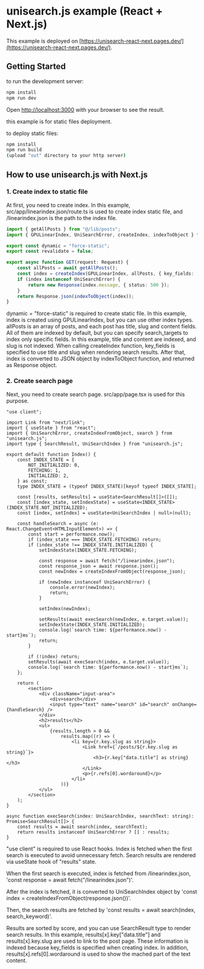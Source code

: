 # unisearch.js example (React + Next.js)

This example is deployed on [https://unisearch-react-next.pages.dev/](https://unisearch-react-next.pages.dev/).

## Getting Started

to run the development server:

```bash
npm install
npm run dev
```

Open [http://localhost:3000](http://localhost:3000) with your browser to see the result.

this example is for static files deployment.

to deploy static files:

```bash
npm install
npm run build
(upload "out" directory to your http server)
```

## How to use unisearch.js with Next.js

### 1. Create index to static file

At first, you need to create index. In this example, src/app/linearindex.json/route.ts is used to create index static file, and /linearindex.json is the path to the index file.

```ts
import { getAllPosts } from "@/lib/posts";
import { GPULinearIndex, UniSearchError, createIndex, indexToObject } from "unisearch.js";

export const dynamic = "force-static";
export const revalidate = false;

export async function GET(request: Request) {
    const allPosts = await getAllPosts();
    const index = createIndex(GPULinearIndex, allPosts, { key_fields: ["data.title", "slug"], search_targets: ["data.title", "content"] });
    if (index instanceof UniSearchError) {
        return new Response(index.message, { status: 500 });
    }
    return Response.json(indexToObject(index));
}
```

dynamic = "force-static" is required to create static file.
In this example, index is created using GPULinearIndex, but you can use other index types.
allPosts is an array of posts, and each post has title, slug and content fields. All of them are indexed by default, but you can specify search_targets to index only specific fields. In this example, title and content are indexed, and slug is not indexed.
When calling createIndex function, key_fields is specified to use title and slug when rendering search results.
After that, index is converted to JSON object by indexToObject function, and returned as Response object.

### 2. Create search page

Next, you need to create search page. src/app/page.tsx is used for this purpose.

```tsx
"use client";

import Link from "next/link";
import { useState } from "react";
import { UniSearchError, createIndexFromObject, search } from "unisearch.js";
import type { SearchResult, UniSearchIndex } from "unisearch.js";

export default function Index() {
    const INDEX_STATE = {
        NOT_INITIALIZED: 0,
        FETCHING: 1,
        INITIALIZED: 2,
    } as const;
    type INDEX_STATE = (typeof INDEX_STATE)[keyof typeof INDEX_STATE];

    const [results, setResults] = useState<SearchResult[]>([]);
    const [index_state, setIndexState] = useState<INDEX_STATE>(INDEX_STATE.NOT_INITIALIZED);
    const [index, setIndex] = useState<UniSearchIndex | null>(null);

    const handleSearch = async (e: React.ChangeEvent<HTMLInputElement>) => {
        const start = performance.now();
        if (index_state === INDEX_STATE.FETCHING) return;
        if (index_state !== INDEX_STATE.INITIALIZED) {
            setIndexState(INDEX_STATE.FETCHING);

            const response = await fetch("/linearindex.json");
            const response_json = await response.json();
            const newIndex = createIndexFromObject(response_json);

            if (newIndex instanceof UniSearchError) {
                console.error(newIndex);
                return;
            }

            setIndex(newIndex);

            setResults(await execSearch(newIndex, e.target.value));
            setIndexState(INDEX_STATE.INITIALIZED);
            console.log(`search time: ${performance.now() - start}ms`);
            return;
        }

        if (!index) return;
        setResults(await execSearch(index, e.target.value));
        console.log(`search time: ${performance.now() - start}ms`);
    };

    return (
        <section>
            <div className="input-area">
                <div>search</div>
                <input type="text" name="search" id="search" onChange={handleSearch} />
            </div>
            <h2>results</h2>
            <ul>
                {results.length > 0 &&
                    results.map((r) => (
                        <li key={r.key.slug as string}>
                            <Link href={`/posts/${r.key.slug as string}`}>
                                <h3>{r.key["data.title"] as string}</h3>
                            </Link>
                            <p>{r.refs[0].wordaround}</p>
                        </li>
                    ))}
            </ul>
        </section>
    );
}

async function execSearch(index: UniSearchIndex, searchText: string): Promise<SearchResult[]> {
    const results = await search(index, searchText);
    return results instanceof UniSearchError ? [] : results;
}
```

"use client" is required to use React hooks. Index is fetched when the first search is executed to avoid unnecessary fetch.
Search results are rendered via useState hook of "results" state.

When the first search is executed, index is fetched from /linearindex.json, 'const response = await fetch("/linearindex.json")'.

After the index is fetched, it is converted to UniSearchIndex object by 'const index = createIndexFromObject(response.json())'.

Then, the search results are fetched by 'const results = await search(index, search_keyword)'.

Results are sorted by score, and you can use SearchResult type to render search results.
In this example, results[x].key["data.title"] and results[x].key.slug are used to link to the post page. These information is indexed because key_fields is specified when creating index.
In addition, results[x].refs[0].wordaround is used to show the mached part of the text content.
